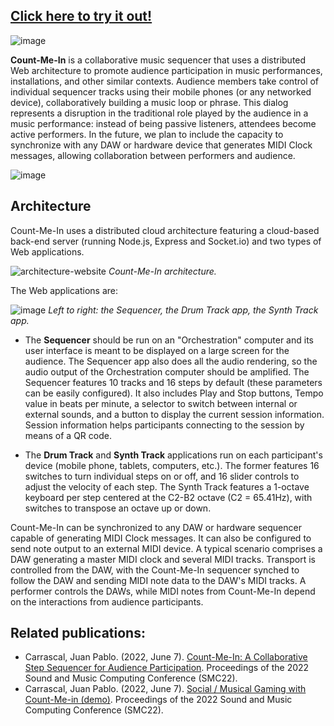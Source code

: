 
## [Click here to try it out!](https://count-me-in.azurewebsites.net/sequencer)
![image](count-me-in/docs/assets/tryout.jpg)


**Count-Me-In** is a collaborative music sequencer that uses a distributed Web architecture to promote audience participation in music performances, installations, and other similar contexts. Audience members take control of individual sequencer tracks using their mobile phones (or any networked device), collaboratively building a music loop or phrase. This dialog represents a disruption in the traditional role played by the audience in a music performance: instead of being passive listeners, attendees become active performers. In the future, we plan to include the capacity to synchronize with any DAW or hardware device that generates MIDI Clock messages, allowing collaboration between performers and audience.

![image](https://user-images.githubusercontent.com/1902661/160303272-272b6496-3829-451b-bb03-e5f96321e3b2.png)

## Architecture

Count-Me-In uses a distributed cloud architecture featuring a cloud-based back-end server (running Node.js, Express and Socket.io) and two types of Web applications.

![architecture-website](count-me-in/docs/assets/architecture.jpg) 
*Count-Me-In architecture.*

The Web applications are:

![image](https://user-images.githubusercontent.com/1902661/162634895-5c6fa649-5f65-4982-9f90-277f49dcd841.png)
*Left to right: the Sequencer, the Drum Track app, the Synth Track app.*


* The __Sequencer__ should be run on an "Orchestration" computer and its user interface is meant to be displayed on a large screen for the audience. The Sequencer app also does all the audio rendering, so the audio output of the Orchestration computer should be amplified. The Sequencer features 10 tracks and 16 steps by default (these parameters can be easily configured). It also includes Play and Stop buttons, Tempo value in beats per minute, a selector to switch between internal or external sounds, and a button to display the current session information. Session information helps participants connecting to the session by means of a QR code. 


* The __Drum Track__ and __Synth Track__ applications run on each participant's device (mobile phone, tablets, computers, etc.). The former features 16 switches to turn individual steps on or off, and 16 slider controls to adjust the velocity of each step. The Synth Track features a 1-octave keyboard per step centered at the C2-B2 octave (C2 = 65.41Hz), with switches to transpose an octave up or down.

Count-Me-In can be synchronized to any DAW or hardware sequencer capable of generating MIDI Clock messages. It can also be configured to send note output to an external MIDI device. A typical scenario comprises a DAW generating a master MIDI clock and several MIDI tracks. Transport is controlled from the DAW, with the Count-Me-In sequencer synched to follow the DAW and sending MIDI note data to the DAW's MIDI tracks. A performer controls the DAWs, while MIDI notes from Count-Me-In depend on the interactions from audience participants.

## Related publications:
* Carrascal, Juan Pablo. (2022, June 7). [Count-Me-In: A Collaborative Step Sequencer for Audience Participation](https://doi.org/10.5281/zenodo.6573453). Proceedings of the 2022 Sound and Music Computing Conference (SMC22).
* Carrascal, Juan Pablo. (2022, June 7). [Social / Musical Gaming with Count-Me-in (demo)](https://doi.org/10.5281/zenodo.6576041). Proceedings of the 2022 Sound and Music Computing Conference (SMC22).
